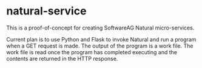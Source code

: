 # natural-service

<p>This is a proof-of-concept for creating SoftwareAG Natural micro-services.</p>
<p>Current plan is to use Python and Flask to invoke Natural and run a program when a GET request is made. The 
output of the program is a work file. The work file is read once the program has completed executing and the 
contents are returned in the HTTP response.</p>
